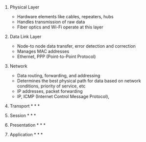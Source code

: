 
1. Physical Layer
	* Hardware elements like cables, repeaters, hubs
	* Handles transmission of raw data
	* Fiber optics and Wi-Fi operate at this layer

2. Data Link Layer
	* Node-to node data transfer, error detection and correction
	* Manages MAC addresses
	* Ethernet, PPP (Point-to-Point Protocol)
3. Network
	* Data routing, forwarding, and addressing
	* Determines the best physical path for data based on network conditions, priority of service, etc
	* IP addresses, packet forwarding
	* IP, ICMP (Internet Control Message Protocol), 
4. Transport
	* 
	* 
	* 
5. Session
	* 
	* 
	* 
6. Presentation
	* 
	* 
	* 
7. Application
	* 
	* 
	* 